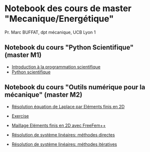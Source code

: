# Notebook des cours de master "Mecanique/Energétique" 
Pr. Marc BUFFAT, dpt mécanique, UCB Lyon 1

Notebook du cours "Python Scientifique" (master M1)
--------------------------------------

* [Introduction à la programmation scientifique](http://nbviewer.ipython.org/github/mbuffat/Cours/blob/master/PythonScientifique/Introduction.ipynb)
* [Python scientifique](http://nbviewer.ipython.org/github/mbuffat/Cours/blob/master/PythonScientifique/PythonScientifique.ipynb)


Notebook du cours "Outils numérique pour la mécanique" (master M2)
-----------------------

* [Résolution équation de Laplace par Eléments finis en 2D](http://nbviewer.ipython.org/github/mbuffat/Cours/blob/master/EltFinis2D/Laplace2D.ipynb)
* [Exercise](http://nbviewer.ipython.org/github/mbuffat/Cours/blob/master/EltFinis2D/Exercice.ipynb)

* [Maillage Eléments finis en 2D avec FreeFem++ ](http://nbviewer.ipython.org/github/mbuffat/Cours/blob/master/Mailleur/maillageEF.ipynb)

* [Résolution de système linéaires: méthodes directes](http://nbviewer.ipython.org/github/mbuffat/Cours/blob/master/SystemeLineaire/SystemeLineaire.ipynb)

* [Résolution de système linéaires: méthodes itératives](http://nbviewer.ipython.org/github/mbuffat/Cours/blob/master/SystemeLineaire/MethodesIteratives.ipynb)


